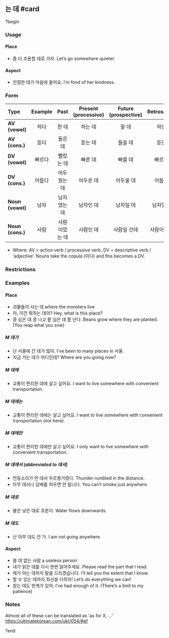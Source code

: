 ## 는 데 #card
?begin
### Usage
#### Place
- 좀 더 조용할 데로 가자.
	Let’s go somewhere quieter.
#### Aspect
- 친절한 데가 마음에 들어요.
	I’m fond of her kindness.
### Form
| Type | Example | Past | Present (processive) | Future (prospective) | Retrospective |
|:---|:---:|:---:|:---:|:---:|:---:|
| **AV (vowel)** | 하다 | 한 데 | 하는 데 | 할 데 | 하던 데 |
| **AV (cons.)** | 듣다 | 들은 데 | 듣는 데 | 들을 데 | 듣던 데 |
| **DV (vowel)** | 빠르다 | 빨랐는 데 | 빠른 데 | 빠를 데 | 빠르던 데 |
| **DV (cons.)** | 어둡다 | 어두웠는 데 | 어두운 데 | 어두울 데 | 어둡던 데 |
| **Noun (vowel)** | 남자 | 남자였는 데 | 남자인 데 | 남자일 데 | 남자였던 데 |
| **Noun (cons.)** | 사람 | 사람이었는 데 | 사람인 데 | 사람일 건데 | 사람이였던 데 |
- Where:
	AV = action verb / processive verb.
	DV = descriptive verb / ‘adjective’.
	Nouns take the copula (이다) and this becomes a DV.
### Restrictions
### Examples
#### Place
- 괴물들이 사는 데
	where the monsters live
- 야, 이건 뭐하는 데야?
	Hey, what is this place?
- 콩 심은 데 콩 나고 팥 심은 데 팥 난다.
	Beans grow where they are planted.
	(You reap what you sow)
##### **M 데가**
- 난 서울에 간 데가 많아.
	I’ve been to many places in 서울.
- 지금 가는 데가 어디인데?
	Where are you going now?
##### **M 데에**
- 교통이 편리한 데에 살고 싶어요.
	I want to live somewhere with convenient transportation.
##### **M 데에는**
- 교통이 편리한 데에는 살고 싶어요.
	I want to live somewhere with convenient transportation (not here).
##### **M 데에만**
- 교통이 편리한 데에만 살고 싶어요.
	I only want to live somewhere with convenient transportation.
##### **M 데에서** (abbreviated to 데서)
- 천둥소리가 먼 데서 우르릉거렸다.
	Thunder rumbled in the distance.
- 아무 데서나 담배를 피우면 안 됩니다.
	You can’t smoke just anywhere.
##### **M 데로**
- 물은 낮은 데로 흐른다.
	Water flows downwards.
##### **M 데도**
- 난 아무 데도 안 가.
	I am not going anywhere.
#### Aspect
- 쓸 데 없는 사람
	a useless person
- 내가 읽은 데를 다시 한번 읽어주세요.
	Please read the part that I read.
- 제가 아는 데까지 말씀 드리겠습니다.
	I’ll tell you the extent that I know.
- 할 수 있는 데까지 최선을 다하자!
	Let’s do everything we can!
- 참는 데도 한계가 있어.
	I’ve had enough of it.
	(There’s a limit to my patience)
### Notes
Almost all of these can be translated as 'as for X, ...'
https://ultimatekorean.com/ukr/054/#ef
<!--SR:!2025-12-31,71,230-->
?end

